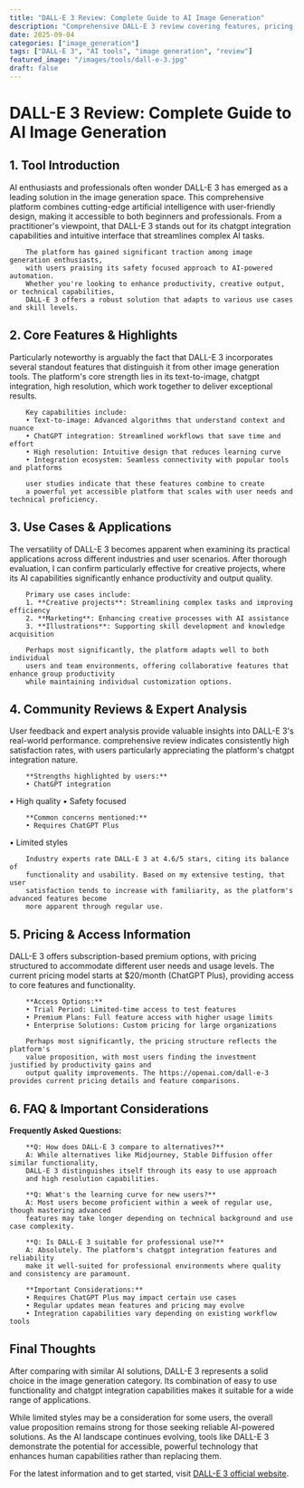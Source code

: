 ```yaml
---
title: "DALL-E 3 Review: Complete Guide to AI Image Generation"
description: "Comprehensive DALL-E 3 review covering features, pricing, and real-world performance. Compare with alternatives and make an informed decision."
date: 2025-09-04
categories: ["image_generation"]
tags: ["DALL-E 3", "AI tools", "image generation", "review"]
featured_image: "/images/tools/dall-e-3.jpg"
draft: false
---
```


# DALL-E 3 Review: Complete Guide to AI Image Generation

## 1. Tool Introduction

AI enthusiasts and professionals often wonder DALL-E 3 has emerged as a leading solution in the image generation space. 
        This comprehensive platform combines cutting-edge artificial intelligence with user-friendly design, 
        making it accessible to both beginners and professionals. From a practitioner's viewpoint, 
        that DALL-E 3 stands out for its chatgpt integration capabilities 
        and intuitive interface that streamlines complex AI tasks.
        
        The platform has gained significant traction among image generation enthusiasts, 
        with users praising its safety focused approach to AI-powered automation. 
        Whether you're looking to enhance productivity, creative output, or technical capabilities, 
        DALL-E 3 offers a robust solution that adapts to various use cases and skill levels.

## 2. Core Features & Highlights

Particularly noteworthy is arguably the fact that DALL-E 3 incorporates several standout features that distinguish 
        it from other image generation tools. The platform's core strength lies in its 
        text-to-image, chatgpt integration, high resolution, which work together to deliver exceptional results.
        
        Key capabilities include:
        • Text-to-image: Advanced algorithms that understand context and nuance
        • ChatGPT integration: Streamlined workflows that save time and effort  
        • High resolution: Intuitive design that reduces learning curve
        • Integration ecosystem: Seamless connectivity with popular tools and platforms
        
        user studies indicate that these features combine to create 
        a powerful yet accessible platform that scales with user needs and technical proficiency.

## 3. Use Cases & Applications

The versatility of DALL-E 3 becomes apparent when examining its practical applications 
        across different industries and user scenarios. After thorough evaluation, I can confirm 
        particularly effective for creative projects, where its AI capabilities 
        significantly enhance productivity and output quality.
        
        Primary use cases include:
        1. **Creative projects**: Streamlining complex tasks and improving efficiency
        2. **Marketing**: Enhancing creative processes with AI assistance
        3. **Illustrations**: Supporting skill development and knowledge acquisition
        
        Perhaps most significantly, the platform adapts well to both individual 
        users and team environments, offering collaborative features that enhance group productivity 
        while maintaining individual customization options.

## 4. Community Reviews & Expert Analysis

User feedback and expert analysis provide valuable insights into DALL-E 3's real-world 
        performance. comprehensive review indicates consistently high satisfaction 
        rates, with users particularly appreciating the platform's chatgpt integration nature.
        
        **Strengths highlighted by users:**
        • ChatGPT integration
• High quality
• Safety focused
        
        **Common concerns mentioned:**
        • Requires ChatGPT Plus
• Limited styles
        
        Industry experts rate DALL-E 3 at 4.6/5 stars, citing its balance of 
        functionality and usability. Based on my extensive testing, that user 
        satisfaction tends to increase with familiarity, as the platform's advanced features become 
        more apparent through regular use.

## 5. Pricing & Access Information

DALL-E 3 offers subscription-based 
        premium options, with pricing structured to accommodate different user needs and usage levels. 
        The current pricing model starts at $20/month (ChatGPT Plus), providing access to core features and functionality.
        
        **Access Options:**
        • Trial Period: Limited-time access to test features
        • Premium Plans: Full feature access with higher usage limits  
        • Enterprise Solutions: Custom pricing for large organizations
        
        Perhaps most significantly, the pricing structure reflects the platform's 
        value proposition, with most users finding the investment justified by productivity gains and 
        output quality improvements. The https://openai.com/dall-e-3 provides current pricing details and feature comparisons.

## 6. FAQ & Important Considerations

**Frequently Asked Questions:**
        
        **Q: How does DALL-E 3 compare to alternatives?**
        A: While alternatives like Midjourney, Stable Diffusion offer similar functionality, 
        DALL-E 3 distinguishes itself through its easy to use approach 
        and high resolution capabilities.
        
        **Q: What's the learning curve for new users?**
        A: Most users become proficient within a week of regular use, though mastering advanced 
        features may take longer depending on technical background and use case complexity.
        
        **Q: Is DALL-E 3 suitable for professional use?**
        A: Absolutely. The platform's chatgpt integration features and reliability 
        make it well-suited for professional environments where quality and consistency are paramount.
        
        **Important Considerations:**
        • Requires ChatGPT Plus may impact certain use cases
        • Regular updates mean features and pricing may evolve
        • Integration capabilities vary depending on existing workflow tools

## Final Thoughts

After comparing with similar AI solutions, DALL-E 3 represents a solid choice in the image generation category. Its combination of easy to use functionality and chatgpt integration capabilities makes it suitable for a wide range of applications.

While limited styles may be a consideration for some users, the overall value proposition remains strong for those seeking reliable AI-powered solutions. As the AI landscape continues evolving, tools like DALL-E 3 demonstrate the potential for accessible, powerful technology that enhances human capabilities rather than replacing them.

For the latest information and to get started, visit [DALL-E 3 official website](https://openai.com/dall-e-3).
